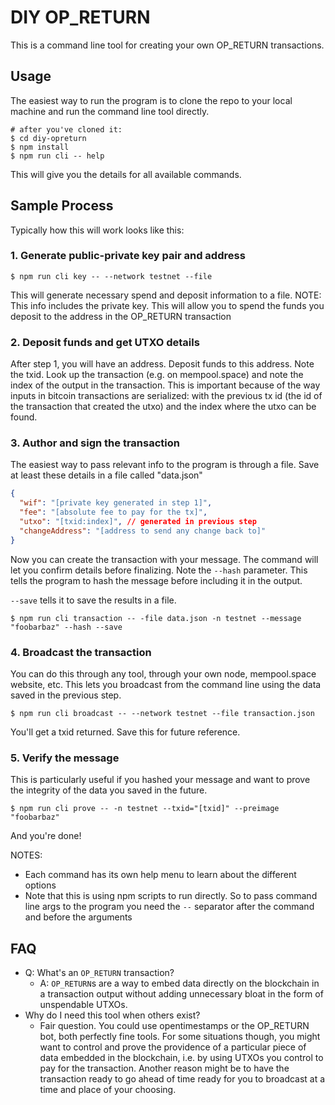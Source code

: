 # DIY OP_RETURN

This is a command line tool for creating your own OP_RETURN transactions.

## Usage

The easiest way to run the program is to clone the repo
to your local machine and run the command line tool directly.

```shell
# after you've cloned it:
$ cd diy-opreturn
$ npm install
$ npm run cli -- help
```

This will give you the details for all available commands.

## Sample Process

Typically how this will work looks like this:

### 1. Generate public-private key pair and address

```shell
$ npm run cli key -- --network testnet --file
```

This will generate necessary spend and deposit information to a file. NOTE: This info includes the private
key. This will allow you to spend the funds you deposit
to the address in the OP_RETURN transaction

### 2. Deposit funds and get UTXO details

After step 1, you will have an address. Deposit funds
to this address. Note the txid. Look up the transaction
(e.g. on mempool.space) and note the index of the output
in the transaction. This is important because of the
way inputs in bitcoin transactions are serialized:
with the previous tx id (the id of the transaction
that created the utxo) and the index where the utxo
can be found.

### 3. Author and sign the transaction

The easiest way to pass relevant info to the program
is through a file. Save at least these details in a file called "data.json"

```json
{
  "wif": "[private key generated in step 1]",
  "fee": "[absolute fee to pay for the tx]",
  "utxo": "[txid:index]", // generated in previous step
  "changeAddress": "[address to send any change back to]"
}
```

Now you can create the transaction with your message. The command
will let you confirm details before finalizing.
Note the `--hash` parameter. This tells the program
to hash the message before including it in the output.

`--save` tells it to save the results in a file.

```shell
$ npm run cli transaction -- -file data.json -n testnet --message "foobarbaz" --hash --save
```

### 4. Broadcast the transaction

You can do this through any tool, through your own node, mempool.space website, etc. This lets you broadcast
from the command line using the data saved in the previous step.

```shell
$ npm run cli broadcast -- --network testnet --file transaction.json
```

You'll get a txid returned. Save this for future reference.

### 5. Verify the message

This is particularly useful if you hashed your message
and want to prove the integrity of the data you saved
in the future.

```shell
$ npm run cli prove -- -n testnet --txid="[txid]" --preimage "foobarbaz"
```

And you're done!

NOTES:

- Each command has its own help menu to learn about the different options
- Note that this is using npm scripts to run directly. So to pass command
  line args to the program you need the `--` separator after the command and
  before the arguments

## FAQ

- Q: What's an `OP_RETURN` transaction?
  - A: `OP_RETURN`s are a way to embed data directly on the blockchain in a transaction output without adding unnecessary bloat in the form of unspendable UTXOs.
- Why do I need this tool when others exist?
  - Fair question. You could use opentimestamps or the OP_RETURN bot, both perfectly fine tools. For some situations though, you might want to control and prove the providence of a particular piece of data embedded in the blockchain, i.e. by using UTXOs you control to pay for the transaction. Another reason might be to have the transaction ready to go ahead of time ready for you to broadcast at a time and place of your choosing.
